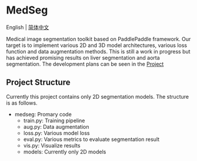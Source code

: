 # MedSeg
English | [简体中文](./README_cn.md)

Medical image segmentation toolkit based on PaddlePaddle framework. Our target is to implement various 2D and 3D model architectures, various loss function and data augmentation methods. This is still a work in progress but has achieved promising results on liver segmentation and aorta segmentation. The development plans can be seen in the [Project](https://github.com/davidlinhl/medSeg/projects/1)

## Project Structure
Currently this project contains only 2D segmentation models. The structure is as follows.

- medseg: Promary code
  - train.py: Training pipeline
  - aug.py: Data augmentation
  - loss.py: Various model loss
  - eval.py: Various metrics to evaluate segmentation result
  - vis.py: Visualize results
  - models: Currently only 2D models
